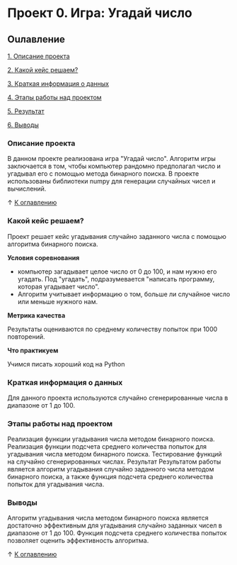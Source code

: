 # Проект 0. Игра: Угадай число

## Оuлавление
[1. Описание проекта](https://github.com/AlexSeD1/sf_data_science/tree/main/project_0/README.md#Описание-проекта)

[2. Какой кейс решаем?](https://github.com/AlexSeD1/sf_data_science/tree/main/project_0/README.md#Какой-кейс-решаем)

[3. Краткая информация о данных](https://github.com/AlexSeD1/sf_data_science/tree/main/project_0/README.md#Краткая-информация-о-данных)


[4. Этапы работы над проектом](https://github.com/AlexSeD1/sf_data_science/tree/main/project_0/README.md#Этапы-работы-над-проектом)

[5. Результат](https://github.com/AlexSeD1/sf_data_science/tree/main/project_0/README.md#Результат)

[6. Выводы](https://github.com/AlexSeD1/sf_data_science/tree/main/project_0/README.md#Выводы)


### Описание проекта
В данном проекте реализована игра "Угадай число". Алгоритм игры заключается в том, чтобы компьютер рандомно предполагал число и угадывал его с помощью метода бинарного поиска. В проекте использованы библиотеки numpy для генерации случайных чисел и вычислений.

&#8593; [К оглавлению](https://github.com/AlexSeD1/sf_data_science/tree/main/project_0/README.md#Оглавление)

### Какой кейс решаем?
Проект решает кейс угадывания случайно заданного числа с помощью алгоритма бинарного поиска.

**Условия соревнования**
- компьютер загадывает целое число от 0 до 100, и нам нужно его угадать. Под "угадать", подразумевается "написать программу, которая угадывает число".
- Алгоритм учитывает информацию о том, больше ли случайное число или меньше нужного нам.

**Метрика качества**

Результаты оцениваются по среднему количеству попыток при 1000 повторений.

**Что практикуем** 

Учимся писать хороший код на Python

### Краткая информация о данных
Для данного проекта используются случайно сгенерированные числа в диапазоне от 1 до 100.

### Этапы работы над проектом
Реализация функции угадывания числа методом бинарного поиска.
Реализация функции подсчета среднего количества попыток для угадывания числа методом бинарного поиска.
Тестирование функций на случайно сгенерированных числах.
Результат
Результатом работы является алгоритм угадывания случайно заданного числа методом бинарного поиска, а также функция подсчета среднего количества попыток для угадывания числа.

### Выводы
Алгоритм угадывания числа методом бинарного поиска является достаточно эффективным для угадывания случайно заданных чисел в диапазоне от 1 до 100. Функция подсчета среднего количества попыток позволяет оценить эффективность алгоритма.

&#8593; [К оглавлению](https://github.com/AlexSeD1/sf_data_science/tree/main/project_0/README.md#Оглавление)